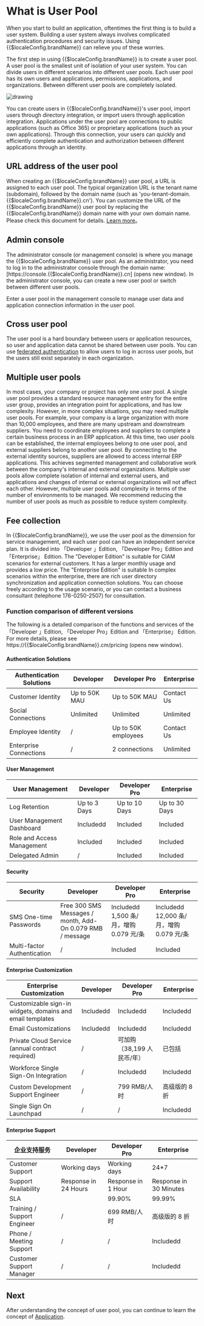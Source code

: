 # What is User Pool

<LastUpdated/>

When you start to build an application, oftentimes the first thing is to build a user system. Building a user system always involves complicated authentication procedures and security issues. Using {{$localeConfig.brandName}} can relieve you of these worries.

The first step in using {{$localeConfig.brandName}} is to create a user pool. A user pool is the smallest unit of isolation of your user system. You can divide users in different scenarios into different user pools. Each user pool has its own users and applications, permissions, applications, and organizations. Between different user pools are completely isolated.

<!-- （建议此处加一个用户池和多应用的架构图） -->

<img src="~@imagesZhCn/concepts/userpool.png" alt="drawing"/>

You can create users in {{$localeConfig.brandName}}'s user pool, import users through directory integration, or import users through application integration. Applications under the user pool are connections to public applications (such as Office 365) or proprietary applications (such as your own applications). Through this connection, your users can quickly and efficiently complete authentication and authorization between different applications through an identity.

## URL address of the user pool

When creating an {{$localeConfig.brandName}} user pool, a URL is assigned to each user pool. The typical organization URL is the tenant name (subdomain), followed by the domain name (such as 'you-tenant-domain.{{$localeConfig.brandName}}.cn'). You can customize the URL of the {{$localeConfig.brandName}} user pool by replacing the {{$localeConfig.brandName}} domain name with your own domain name. Please check this document for details. [Learn more](/guides/deployment/custom-domain.md)。

## Admin console

The administrator console (or management console) is where you manage the {{$localeConfig.brandName}} user pool. As an administrator, you need to log in to the administrator console through the domain name:
[https://console.{{$localeConfig.brandName}}.cn] (opens new window). 
In the administrator console, you can create a new user pool or switch between different user pools.

Enter a user pool in the management console to manage user data and application connection information in the user pool.

## Cross user pool

The user pool is a hard boundary between users or application resources, so user and application data cannot be shared between user pools. You can use [federated authentication](/guides/federation/) to allow users to log in across user pools, but the users still exist separately in each organization.

## Multiple user pools

In most cases, your company or project has only one user pool. A single user pool provides a standard resource management entry for the entire user group, provides an integration point for applications, and has low complexity. However, in more complex situations, you may need multiple user pools. For example, your company is a large organization with more than 10,000 employees, and there are many upstream and downstream suppliers. You need to coordinate employees and suppliers to complete a certain business process in an ERP application. At this time, two user pools can be established, the internal employees belong to one user pool, and external suppliers belong to another user pool. By connecting to the external identity sources, suppliers are allowed to access internal ERP applications. This achieves segmented management and collaborative work between the company's internal and external organizations. Multiple user pools allow complete isolation of internal and external users, and applications and changes of internal or external organizations will not affect each other. However, multiple user pools add complexity in terms of the number of environments to be managed. We recommend reducing the number of user pools as much as possible to reduce system complexity.

## Fee collection

In {{$localeConfig.brandName}}, we use the user pool as the dimension for service management, and each user pool can have an independent service plan. It is divided into 「Developer 」Edition, 「Developer Pro」Edition and 「Enterprise」 Edition. The "Developer Edition" is suitable for CIAM scenarios for external customers. It has a larger monthly usage and provides a low price. The "Enterprise Edition" is suitable In complex scenarios within the enterprise, there are rich user directory synchronization and application connection solutions. You can choose freely according to the usage scenario, or you can contact a business consultant (telephone 176-0250-2507) for consultation.

### Function comparison of different versions

The following is a detailed comparison of the functions and services of the 「Developer 」Edition, 「Developer Pro」Edition and 「Enterprise」 Edition. For more details, please see 
https://{{$localeConfig.brandName}}.cm/pricing (opens new window).

#### Authentication Solutions

| Authentication Solutions | Developer | Developer Pro | Enterprise  |
| ------------ | ---------------------- | ------------------- | ---------- |
| Customer Identity  | Up to 50K MAU    | Up to 50K MAU       | Contact Us |
| Social Connections | Unlimited        | Unlimited           | Unlimited  |
| Employee Identity  |      /           | Up to 50K employees | Contact Us |
| Enterprise Connections|      /        | 2 connections       | Unlimited  |

#### User Management 

| User Management    | Developer | Developer Pro | Enterprise  |
| -------------- | --------- | ---------- | ---------- |
| Log Retention                 | Up to 3 Days  | Up to 10 Days  | Up to 30 Days |
| User Management Dashboard     | Includedd     | Included       | Included      |
| Role and Access Management    | Included      | Included       | Included      |
| Delegated Admin               | /             | Included       | Included      |

#### Security

| Security         | Developer | Developer Pro | Enterprise  |
| ------------------ | -------------------------------- | ---------------------------------- | ----------------------------------- |
| SMS One-time Passwords       | Free 300 SMS Messages / month, Add-On 0.079 RMB / message | Includedd 1,500 条/月，增购 0.079 元/条 | Includedd 12,000 条/月，增购 0.079 元/条 |
| Multi-factor Authentication  | /        | Included       | Included       |

#### Enterprise Customization

| Enterprise Customization   | Developer | Developer Pro | Enterprise  |
| -------------------------- | -------- | -------------------------- | ------------- |
| Customizable sign-in widgets, domains and email templates | Includedd     | Includedd   | Includedd   |
| Email Customizations                                      | Includedd     | Includedd   | Includedd   |
| Private Cloud Service (annual contract required)          | /         | 可加购（38,199 人民币/年）    | 已包括        |
| Workforce Single Sign-On Integration                      | /         | Includedd                     | Includedd     |
| Custom Development Support Engineer                       | /         | 799 RMB/人时                  | 高级版的 8 折 |
| Single Sign On Launchpad                                  | /         | /                             | Includedd     |

#### Enterprise Support

| 企业支持服务       | Developer | Developer Pro | Enterprise  |
| ------------------ | ------------------- | ------------------ | ------------------- |
| Customer Support              | Working days          | Working days          | 24*7      |
| Support Availability          | Response in 24 Hours  | Response in 1 Hour    | Response in 30 Minutes |
| SLA                           |                       | 99.90%                | 99.99%           |
| Training / Support Engineer   | /                     | 699 RMB/人时          | 高级版的 8 折       |
| Phone / Meeting Support       | /                     | /                     | Includedd                |
| Customer Support Manager      | /                     | /                     | Includedd                |

## Next

After understanding the concept of user pool, you can continue to learn the concept of [Application](./application.md).
